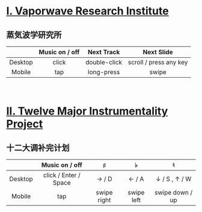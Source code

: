 # <a href="https://zianwangs.github.io/retro">I. Vaporwave Research Institute</a> 
## 蒸気波学研究所




|             | Music on / off | Next Track   | Next Slide |
| :-: | :-: | :-: | :-: |
| Desktop     |     click    | double-click | scroll / press any key
| Mobile      | tap          | long-press   |  swipe

<br/>

# <a href="https://zianwangs.github.io/plan">II. Twelve Major Instrumentality Project</a>
## 十二大调补完计划

|             | Music on / off | ♯   | ♭ | ♮ |
| :-: | :-: | :-: | :-: | :-: |
| Desktop     |     click / Enter / Space   |  → / D | ← / A | ↓ / S , ↑ / W |
| Mobile      | tap          | swipe right | swipe left | swipe down / up |

